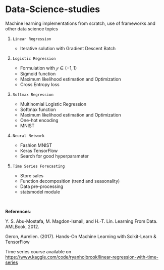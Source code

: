 # Data-Science-studies
Machine learning implementations from scratch, use of frameworks and other data science topics

1) `Linear Regression`
   - Iterative solution with Gradient Descent Batch

2) `Logistic Regression`
   - Formulation with $𝑦 \in (−1,1)$
   - Sigmoid function
   - Maximum likelihood estimation and Optimization
   - Cross Entropy loss

3) `Softmax Regression`
   - Multinomial Logistic Regression
   - Softmax function
   - Maximum likelihood estimation and Optimization
   - One-hot encoding
   - MNIST

4) `Neural Network`
   - Fashion MNIST
   - Keras TensorFlow
   - Search for good hyperparameter

5) `Time Series Forecasting`
   - Store sales
   - Function decomposition (trend and seasonality)
   - Data pre-processing
   - statsmodel module

<br />

__References__: 

Y. S. Abu-Mostafa, M. Magdon-Ismail, and H.-T. Lin. Learning From Data. AMLBook,
2012.

Geron, Aurelien. (2017). Hands-On Machine Learning with Scikit-Learn & TensorFlow

Time series course available on https://www.kaggle.com/code/ryanholbrook/linear-regression-with-time-series

